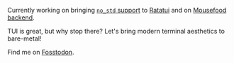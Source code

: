 Currently working on bringing [`no_std` support](areweembeddedyet.rs) to [Ratatui](https://github.com/ratatui/ratatui) and on [Mousefood backend](https://github.com/j-g00da/mousefood).

TUI is great, but why stop there? Let's bring modern terminal aesthetics to bare-metal!

Find me on <a rel="me" href="https://fosstodon.org/@j_g00da">Fosstodon</a>.
